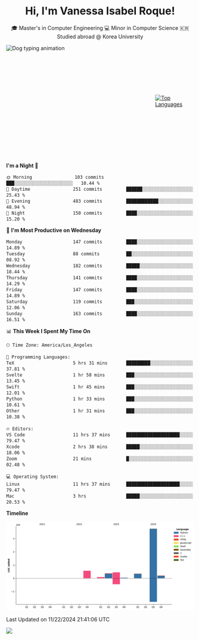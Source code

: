 <h1 align="center">Hi, I'm Vanessa Isabel Roque!</h1>

<p align="center"> 🎓 Master's in Computer Engineering 💻 Minor in Computer Science 🇰🇷 Studied abroad @ Korea University <br></p>
<div style="display: flex; justify-content: center; align-items: center;">
  <img src="https://cdn.dribbble.com/users/859807/screenshots/6284055/benny_typing_1.gif" width="400" height="300" alt="Dog typing animation">
  <a href="https://github.com/anuraghazra/github-readme-stats">
    <img src="https://github-readme-stats.vercel.app/api/top-langs/?username=vroque19" alt="Top Languages" width="400" height="300">
  </a>
</div>

 
<!--START_SECTION:waka-->
**I'm a Night 🦉** 

```text
🌞 Morning                103 commits         ███░░░░░░░░░░░░░░░░░░░░░░   10.44 % 
🌆 Daytime                251 commits         ██████░░░░░░░░░░░░░░░░░░░   25.43 % 
🌃 Evening                483 commits         ████████████░░░░░░░░░░░░░   48.94 % 
🌙 Night                  150 commits         ████░░░░░░░░░░░░░░░░░░░░░   15.20 % 
```
📅 **I'm Most Productive on Wednesday** 

```text
Monday                   147 commits         ████░░░░░░░░░░░░░░░░░░░░░   14.89 % 
Tuesday                  88 commits          ██░░░░░░░░░░░░░░░░░░░░░░░   08.92 % 
Wednesday                182 commits         █████░░░░░░░░░░░░░░░░░░░░   18.44 % 
Thursday                 141 commits         ████░░░░░░░░░░░░░░░░░░░░░   14.29 % 
Friday                   147 commits         ████░░░░░░░░░░░░░░░░░░░░░   14.89 % 
Saturday                 119 commits         ███░░░░░░░░░░░░░░░░░░░░░░   12.06 % 
Sunday                   163 commits         ████░░░░░░░░░░░░░░░░░░░░░   16.51 % 
```


📊 **This Week I Spent My Time On** 

```text
🕑︎ Time Zone: America/Los_Angeles

💬 Programming Languages: 
TeX                      5 hrs 31 mins       █████████░░░░░░░░░░░░░░░░   37.81 % 
Svelte                   1 hr 58 mins        ███░░░░░░░░░░░░░░░░░░░░░░   13.45 % 
Swift                    1 hr 45 mins        ███░░░░░░░░░░░░░░░░░░░░░░   12.01 % 
Python                   1 hr 33 mins        ███░░░░░░░░░░░░░░░░░░░░░░   10.61 % 
Other                    1 hr 31 mins        ███░░░░░░░░░░░░░░░░░░░░░░   10.38 % 

🔥 Editors: 
VS Code                  11 hrs 37 mins      ████████████████████░░░░░   79.47 % 
Xcode                    2 hrs 38 mins       █████░░░░░░░░░░░░░░░░░░░░   18.06 % 
Zoom                     21 mins             █░░░░░░░░░░░░░░░░░░░░░░░░   02.48 % 

💻 Operating System: 
Linux                    11 hrs 37 mins      ████████████████████░░░░░   79.47 % 
Mac                      3 hrs               █████░░░░░░░░░░░░░░░░░░░░   20.53 % 
```

**Timeline**

![Lines of Code chart](https://raw.githubusercontent.com/vroque19/vroque19/main/assets/bar_graph.png)


 Last Updated on 11/22/2024 21:41:06 UTC
<!--END_SECTION:waka-->
![](https://komarev.com/ghpvc/?username=vroque19&color=b2a3dc&style=flat-square)
